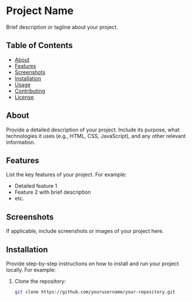 # Project Name

Brief description or tagline about your project.

## Table of Contents

- [About](#about)
- [Features](#features)
- [Screenshots](#screenshots)
- [Installation](#installation)
- [Usage](#usage)
- [Contributing](#contributing)
- [License](#license)

## About

Provide a detailed description of your project. Include its purpose, what technologies it uses (e.g., HTML, CSS, JavaScript), and any other relevant information.

## Features

List the key features of your project. For example:
- Detailed feature 1
- Feature 2 with brief description
- etc.

## Screenshots

If applicable, include screenshots or images of your project here.

## Installation

Provide step-by-step instructions on how to install and run your project locally. For example:

1. Clone the repository:
   ```bash
   git clone https://github.com/yourusername/your-repository.git

